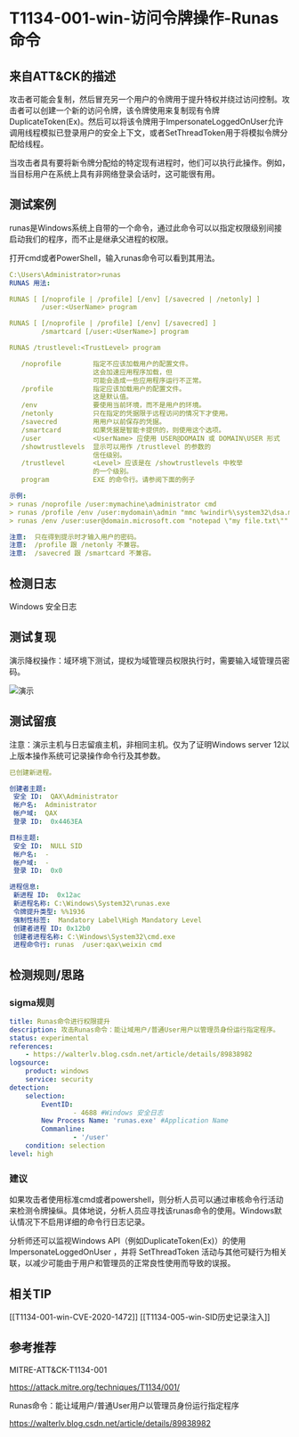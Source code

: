 # T1134-001-win-访问令牌操作-Runas命令

## 来自ATT&CK的描述

攻击者可能会复制，然后冒充另一个用户的令牌用于提升特权并绕过访问控制。攻击者可以创建一个新的访问令牌，该令牌使用来复制现有令牌DuplicateToken(Ex)。然后可以将该令牌用于ImpersonateLoggedOnUser允许调用线程模拟已登录用户的安全上下文，或者SetThreadToken用于将模拟令牌分配给线程。

当攻击者具有要将新令牌分配给的特定现有进程时，他们可以执行此操作。例如，当目标用户在系统上具有非网络登录会话时，这可能很有用。

## 测试案例

runas是Windows系统上自带的一个命令，通过此命令可以以指定权限级别间接启动我们的程序，而不止是继承父进程的权限。

打开cmd或者PowerShell，输入runas命令可以看到其用法。

```yml
C:\Users\Administrator>runas
RUNAS 用法:

RUNAS [ [/noprofile | /profile] [/env] [/savecred | /netonly] ]
        /user:<UserName> program

RUNAS [ [/noprofile | /profile] [/env] [/savecred] ]
        /smartcard [/user:<UserName>] program

RUNAS /trustlevel:<TrustLevel> program

   /noprofile        指定不应该加载用户的配置文件。
                     这会加速应用程序加载，但
                     可能会造成一些应用程序运行不正常。
   /profile          指定应该加载用户的配置文件。
                     这是默认值。
   /env              要使用当前环境，而不是用户的环境。
   /netonly          只在指定的凭据限于远程访问的情况下才使用。
   /savecred         用用户以前保存的凭据。
   /smartcard        如果凭据是智能卡提供的，则使用这个选项。
   /user             <UserName> 应使用 USER@DOMAIN 或 DOMAIN\USER 形式
   /showtrustlevels  显示可以用作 /trustlevel 的参数的
                     信任级别。
   /trustlevel       <Level> 应该是在 /showtrustlevels 中枚举
                     的一个级别。
   program           EXE 的命令行。请参阅下面的例子

示例:
> runas /noprofile /user:mymachine\administrator cmd
> runas /profile /env /user:mydomain\admin "mmc %windir%\system32\dsa.msc"
> runas /env /user:user@domain.microsoft.com "notepad \"my file.txt\""

注意:  只在得到提示时才输入用户的密码。
注意:  /profile 跟 /netonly 不兼容。
注意:  /savecred 跟 /smartcard 不兼容。
```

## 检测日志

Windows 安全日志

## 测试复现

演示降权操作：域环境下测试，提权为域管理员权限执行时，需要输入域管理员密码。

![演示](https://www.hualigs.cn/image/60a2335b0fec0.jpg)

## 测试留痕

注意：演示主机与日志留痕主机，非相同主机。仅为了证明Windows server 12以上版本操作系统可记录操作命令行及其参数。

```yml
已创建新进程。

创建者主题:
 安全 ID:  QAX\Administrator
 帐户名:  Administrator
 帐户域:  QAX
 登录 ID:  0x4463EA

目标主题:
 安全 ID:  NULL SID
 帐户名:  -
 帐户域:  -
 登录 ID:  0x0

进程信息:
 新进程 ID:  0x12ac
 新进程名称: C:\Windows\System32\runas.exe
 令牌提升类型: %%1936
 强制性标签:  Mandatory Label\High Mandatory Level
 创建者进程 ID: 0x12b0
 创建者进程名称: C:\Windows\System32\cmd.exe
 进程命令行: runas  /user:qax\weixin cmd
```

## 检测规则/思路

### sigma规则

```yml
title: Runas命令进行权限提升
description: 攻击Runas命令：能让域用户/普通User用户以管理员身份运行指定程序。
status: experimental
references:
    - https://walterlv.blog.csdn.net/article/details/89838982
logsource:
​    product: windows
​    service: security
detection:
​    selection:
​        EventID:
​                - 4688 #Windows 安全日志
        New Process Name: 'runas.exe' #Application Name
        Commanline: 
                - '/user'
​    condition: selection
level: high
```

### 建议

如果攻击者使用标准cmd或者powershell，则分析人员可以通过审核命令行活动来检测令牌操纵。具体地说，分析人员应寻找该runas命令的使用。Windows默认情况下不启用详细的命令行日志记录。

分析师还可以监视Windows API（例如DuplicateToken(Ex)）的使用 ImpersonateLoggedOnUser ，并将 SetThreadToken 活动与其他可疑行为相关联，以减少可能由于用户和管理员的正常良性使用而导致的误报。

## 相关TIP
[[T1134-001-win-CVE-2020-1472]]
[[T1134-005-win-SID历史记录注入]]

## 参考推荐

MITRE-ATT&CK-T1134-001

<https://attack.mitre.org/techniques/T1134/001/>

Runas命令：能让域用户/普通User用户以管理员身份运行指定程序

<https://walterlv.blog.csdn.net/article/details/89838982>
